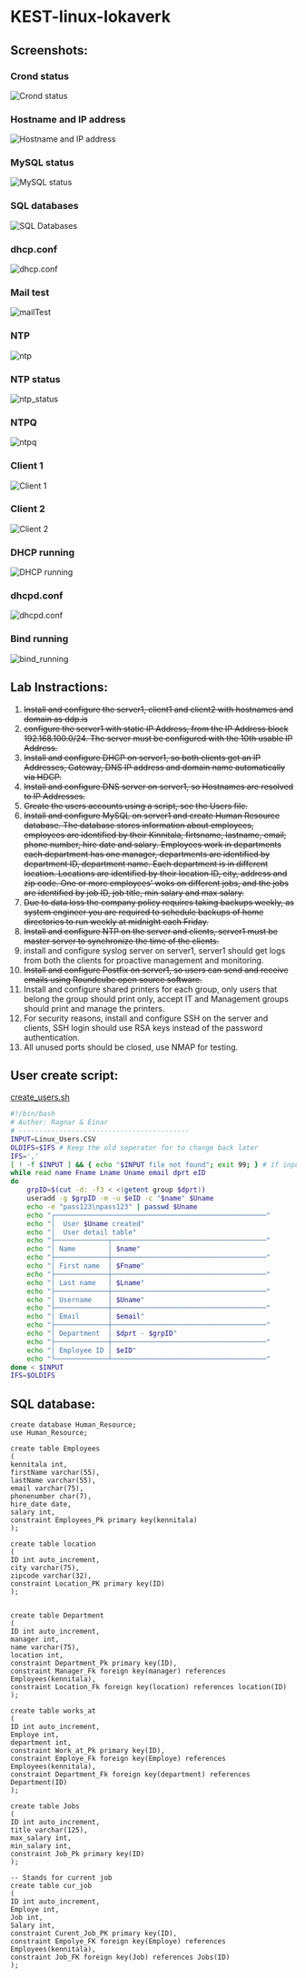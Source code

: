 # KEST-linux-lokaverk
## Screenshots:
### Crond status
![Crond status](crond_status.png)
### Hostname and IP address
![Hostname and IP address](hostname_n_ip_address.png)
### MySQL status
![MySQL status](MySQL_status.png)
### SQL databases
![SQL Databases](SQl_databases.png)
### dhcp.conf
![dhcp.conf](dhcp.conf.png)
### Mail test
![mailTest](mailTest.png)
### NTP
![ntp](ntp.png)
### NTP status
![ntp_status](ntp_status.png)
### NTPQ
![ntpq](ntpq.png)
### Client 1
![Client 1](Dhcp/Client1.png)
### Client 2
![Client 2](Dhcp/Client2.png)
### DHCP running
![DHCP running](Dhcp/dhcp_running.png)
### dhcpd.conf
![dhcpd.conf](Dhcp/dhcpd.conf.png)
### Bind running
![bind_running](Bind/bind_running.png)

## Lab Instractions:
  1. ~~Install and configure the server1, client1 and client2 with hostnames and domain as ddp.is~~
  2. ~~configure the server1 with static IP Address, from the IP Address block 192.168.100.0/24. The server must be configured with the 10th usable IP Address.~~
  3. ~~Install and configure DHCP on server1, so both clients get an IP Addresses, Gateway, DNS IP address and domain name automatically via HDCP.~~
  4. ~~Install and configure DNS server on server1, so Hostnames are resolved to IP Addresses.~~
  5. ~~Create the users accounts using a script, see the Users file.~~
  6. ~~Install and configure MySQL on server1 and create Human Resource database. The database stores information about employees, employees are identified by their Kinnitala, firtsname, lastname, email, phone number, hire date and salary. Employees work in departments each department has one manager, departments are identified by department ID, department name. Each department is in different location. Locations are identified by their location ID, city, address and zip code. One or more employees’ woks on different jobs, and the jobs are identified by job ID, job title, min salary and max salary.~~
  7. ~~Due to data loss the company policy requires taking backups weekly, as system engineer you are required to schedule backups of home directories to run weekly at midnight each Friday.~~
  8. ~~Install and configure NTP on the server and clients, server1 must be master server to synchronize the time of the clients.~~
  9. install and configure syslog server on server1, server1 should get logs from both the clients for proactive management and monitoring.
  10. ~~Install and configure Postfix on server1, so users can send and receive emails using Roundcube open source software.~~
  11. Install and configure shared printers for each group, only users that belong the group should print only, accept IT and Management groups should print and manage the printers. 
  12. For security reasons, install and configure SSH on the server and clients, SSH login should use RSA keys instead of the password authentication.
  13. All unused ports should be closed, use NMAP for testing.
## User create script:
[create_users.sh](create_users.sh)
```bash
#!/bin/bash
# Author: Ragnar & Einar
# ------------------------------------------
INPUT=Linux_Users.CSV
OLDIFS=$IFS # Keep the old seperator for to change back later
IFS=','
[ ! -f $INPUT ] && { echo "$INPUT file not found"; exit 99; } # if input is not a file
while read name Fname Lname Uname email dprt eID
do
    grpID=$(cut -d: -f3 < <(getent group $dprt))
    useradd -g $grpID -m -u $eID -c "$name" $Uname
    echo -e "pass123\npass123" | passwd $Uname
    echo "┌────────────────────────────────────────────────────"
    echo "│  User $Uname created"
    echo "│  User detail table"
    echo "├─────────────┬──────────────────────────────────────"
    echo "│ Name        │ $name"
    echo "├─────────────┼──────────────────────────────────────"
    echo "│ First name  │ $Fname"
    echo "├─────────────┼──────────────────────────────────────"
    echo "│ Last name   │ $Lname"
    echo "├─────────────┼──────────────────────────────────────"
    echo "│ Username    │ $Uname"
    echo "├─────────────┼──────────────────────────────────────"
    echo "│ Email       │ $email"
    echo "├─────────────┼──────────────────────────────────────"
    echo "│ Department  │ $dprt - $grpID"
    echo "├─────────────┼──────────────────────────────────────"
    echo "│ Employee ID │ $eID"
    echo "└─────────────┴──────────────────────────────────────"
done < $INPUT
IFS=$OLDIFS
```

## SQL database:
```mysql
create database Human_Resource;
use Human_Resource;

create table Employees
(
kennitala int,
firstName varchar(55),
lastName varchar(55),
email varchar(75),
phonenumber char(7),
hire_date date,
salary int,
constraint Employees_Pk primary key(kennitala)
);

create table location
(
ID int auto_increment,
city varchar(75),
zipcode varchar(32),
constraint Location_PK primary key(ID)
);


create table Department
(
ID int auto_increment,
manager int,
name varchar(75),
location int,
constraint Department_Pk primary key(ID),
constraint Manager_Fk foreign key(manager) references Employees(kennitala),
constraint Location_Fk foreign key(location) references location(ID)
);

create table works_at
(
ID int auto_increment,
Employe int,
department int,
constraint Work_at_Pk primary key(ID),
constraint Employe_Fk foreign key(Employe) references Employees(kennitala),
constraint Department_Fk foreign key(department) references Department(ID)
);

create table Jobs
(
ID int auto_increment,
title varchar(125),
max_salary int,
min_salary int,
constraint Job_Pk primary key(ID)
);

-- Stands for current job
create table cur_job
(
ID int auto_increment,
Employe int,
Job int,
Salary int,
constraint Curent_Job_PK primary key(ID),
constraint Empolye_FK foreign key(Employe) references Employees(kennitala),
constraint Job_FK foreign key(Job) references Jobs(ID)
);
```
